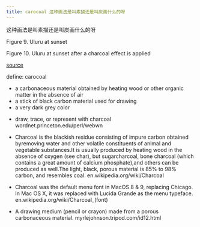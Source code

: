 ```yaml
---
title: carocoal 这种画法是叫素描还是叫炭画什么的呀
---
```


<p>这种画法是叫素描还是叫炭画什么的呀</p>

<p>Figure 9. Uluru at sunset
<img src="http://www.ibm.com/developerworks/library/l-graf/uluru.jpg" alt="" /></p>

<p>Figure 10. Uluru at sunset after a charcoal effect is applied
<img src="http://www.ibm.com/developerworks/library/l-graf/charcoal.jpg" alt="" /></p>

<p><a href="http://www.ibm.com/developerworks/library/l-graf/?ca=dnt-428">source</a></p>

<p>define: carocoal</p>

<ul>
<li>a carbonaceous material obtained by heating wood or other organic matter in the absence of air</li>
<li>a stick of black carbon material used for drawing</li>
<li>a very dark grey color</li>
<li><p>draw, trace, or represent with charcoal
wordnet.princeton.edu/perl/webwn</p></li>
<li><p>Charcoal is the blackish residue consisting of impure carbon obtained byremoving water and other volatile constituents of animal and vegetable substances.It is usually produced by heating wood in the absence of oxygen (see char), but sugarcharcoal, bone charcoal (which contains a great amount of calcium phosphate),and others can be produced as well.The light, black, porous material is 85% to 98% carbon, and resembles coal.
en.wikipedia.org/wiki/Charcoal</p></li>
<li><p>Charcoal was the default menu font in MacOS 8 &amp; 9, replacing Chicago. In Mac OS X, it was replaced with Lucida Grande as the menu typeface.
en.wikipedia.org/wiki/Charcoal_(font)</p></li>
<li><p>A drawing medium (pencil or crayon) made from a porous carbonaceous material.
myrlejohnson.tripod.com/id12.html</p></li>
</ul>
